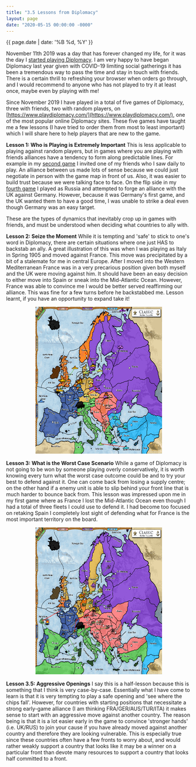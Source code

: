 ```yaml
---
title: "3.5 Lessons from Diplomacy"
layout: page
date: "2020-05-15 00:00:00 -0000"
---
```


{{ page.date | date: '%B %d, %Y' }}

November 11th 2019 was a day that has forever changed my life, for it was the day I [started playing Diplomacy](https://www.playdiplomacy.com/game_play_details.php?game_id=162427). I am very happy to have began Diplomacy last year given with COVID-19 limiting social gatherings it has been a tremendous way to pass the time and stay in touch with friends. There is a certain thrill to refreshing your browser when orders go through, and I would recommend to anyone who has not played to try it at least once, maybe even by playing with me!

Since November 2019 I have played in a total of five games of Diplomacy, three with friends, two with random players, on [https://www.playdiplomacy.com/](https://www.playdiplomacy.com/), one of the most popular online Diplomacy sites. These five games have taught me a few lessons (I have tried to order them from most to least important) which I will share here to help players that are new to the game. 

**Lesson 1: Who is Playing is Extremely Important**
This is less applicable to playing against random players, but in games where you are playing with friends alliances have a tendency to form along predictable lines. For example in my [second game](https://www.playdiplomacy.com/game_play_details.php?game_id=164264) I invited one of my friends who I saw daily to play. An alliance between us made lots of sense because we could just negotiate in person with the game map in front of us. Also, it was easier to build trust because we were talking face to face. On the flip side in my [fourth game](https://www.playdiplomacy.com/game_play_details.php?game_id=178285) I played as Russia and attempted to forge an alliance with the UK against Germany. However, because it was Germany's first game, and the UK wanted them to have a good time, I was unable to strike a deal even though Germany was an easy target.

These are the types of dynamics that inevitably crop up in games with friends, and must be understood when deciding what countries to ally with. 

**Lesson 2: Seize the Moment**
While it is tempting and 'safe' to stick to one's word in Diplomacy, there are certain situations where one just HAS to backstab an ally. A great illustration of this was when I was playing as Italy in Spring 1905 and moved against France. This move was precipitated by a bit of a stalemate for me in central Europe. After I moved into the Western Mediterranean France was in a very precarious position given both myself and the UK were moving against him. It should have been an easy decision to either move into Spain or sneak into the Mid-Atlantic Ocean. However, France was able to convince me I would be better served reaffirming our alliance. This was fine for a few turns before he backstabbed me. Lesson learnt, if you have an opportunity to expand take it!

<p style="text-align:center;"> <img src="/assets/sp1905italy.png" alt="backstabbingfrance" height="400" width="345"> </p>

**Lesson 3: What is the Worst Case Scenario**
While a game of Diplomacy is not going to be won by someone playing overly conservatively, it is worth knowing every turn what the worst case outcome could be and to try your best to defend against it. One can come back from losing a supply centre; on the other hand if a enemy unit is able to slip behind your front line that is much harder to bounce back from. This lesson was impressed upon me in my first game where as France I lost the Mid-Atlantic Ocean even though I had a total of three fleets I could use to defend it. I had become too focused on retaking Spain I completely lost sight of defending what for France is the most important territory on the board.

<p style="text-align:center;"> <img src="/assets/maoloss.png" alt="midatlanticoceanloss" height="400" width="345"> </p>

**Lesson 3.5: Aggressive Openings**
I say this is a half-lesson because this is something that I think is very case-by-case. Essentially what I have come to learn is that it is very tempting to play a safe opening and 'see where the chips fall'. However, for countries with starting positions that necessitate a strong early-game alliance (I am thinking FRA/GER/AUS/TUR/ITA) it makes sense to start with an aggressive move against another country. The reason being is that it is a lot easier early in the game to convince 'stronger hands' (i.e. UK/RUS) to join your cause if you have already moved against another country and therefore they are looking vulnerable. This is especially true since these countries often have a few fronts to worry about, and would rather weakly support a country that looks like it may be a winner on a particular front than devote many resources to support a country that looks half committed to a front.




